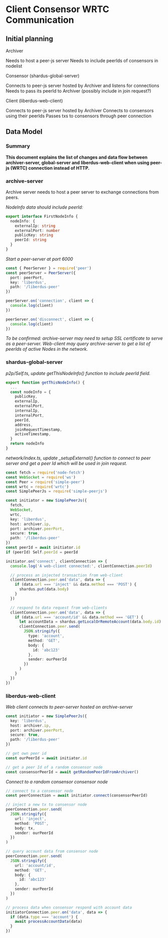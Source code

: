 # Client Consensor WRTC Communication

## Initial planning

Archiver

  Needs to host a peer-js server
  Needs to include peerIds of consensors in nodelist 

Consensor (shardus-global-server)

  Connects to peer-js server hosted by Archiver and listens for connections
  Needs to pass its peerId to Archiver (possibly include in join request?)

Client (liberdus-web-client)

  Connects to peer-js server hosted by Archiver
  Connects to consensors using their peerIds
  Passes txs to consensors through peer connection

## Data Model

### Summary
**This document explains the list of changes and data flow between archiver-server, global-server and liberdus-web-client when using peer-js (WRTC) connection instead of HTTP.**

### archive-server

Archive server needs to host a peer server to exchange connections from peers.

*NodeInfo data should include peerId:*

```ts
export interface FirstNodeInfo {
  nodeInfo: {
    externalIp: string
    externalPort: number
    publicKey: string
    peerId: string
  }
}
```

*Start a peer-server at port 6000*

```ts
const { PeerServer } = require('peer')
const peerServer = PeerServer({
  port: peerPort,
  key: 'liberdus',
  path: '/liberdus-peer'
})

peerServer.on('connection', client => {
  console.log(client)
})

peerServer.on('disconnect', client => {
  console.log(client)
})
```
*To be confirmed: archive-server may need to setup SSL certificate to serve as a peer-server. Web-client may query archive-server to get a list of peerIds of active Nodes in the network.*

### shardus-global-server

*p2p/Self.ts, update getThisNodeInfo() function to include peerId field.*

```ts
export function getThisNodeInfo() {
  ...
  const nodeInfo = {
    publicKey,
    externalIp,
    externalPort,
    internalIp,
    internalPort,
    peerId,
    address,
    joinRequestTimestamp,
    activeTimestamp,
  }
  return nodeInfo
}
```

*network/index.ts, update \_setupExternal() function to connect to peer server and get a peer Id which will be used in join request.*

```ts
const fetch = require('node-fetch')
const WebSocket = require('ws')
const Peer = require('simple-peer')
const wrtc = require('wrtc')
const SimplePeerJs = require('simple-peerjs')

const initiator = new SimplePeerJs({
  fetch,
  WebSocket,
  wrtc,
  key: 'liberdus',
  host: archiver.ip,
  port: archiver.peerPort,
  secure: true,
  path: '/liberdus-peer'
})
const peerId = await initiator.id
if (peerId) Self.peerId = peerId

initiator.on('connect', clientConnection => {
  console.log('A web-client connected:', clientConnection.peerId)

  // process an injected transaction from web-client
  clientConnection.peer.on('data', data => {
    if (data.url === 'inject' && data.method === 'POST') {
      shardus.put(data.body)
    }
  })

  // respond to data request from web-clients
  clientConnection.peer.on('data', data => {
    if (data.url === 'account/id' && data.method === 'GET') {
      let accountData = shardus.getLocalOrRemoteAccount(data.body.id)
      clientConnection.peer.send(
        JSON.stringify({
          type: 'account',
          method: 'GET',
          body: {
            id: 'abc123'
          },
          sender: ourPeerId
        })
      )
    }
  })
})
```

### liberdus-web-client

*Web client connects to peer-server hosted on archive-server*

```ts
const initiator = new SimplePeerJs({
  key: 'liberdus',
  host: archiver.ip,
  port: archiver.peerPort,
  secure: true,
  path: '/liberdus-peer'
})

// get own peer id
const ourPeerId = await initiator.id

// get a peer Id of a random consensor node
const consensorPeerId = await getRandomPeerIdFromArchiver()
```

*Connect to a random consensor consensor node*
```ts
// connect to a consensor node
const peerConnection = await initiator.connect(consensorPeerId)

// inject a new tx to consensor node
peerConnection.peer.send(
  JSON.stringify({
    url: 'inject',
    method: 'POST',
    body: tx,
    sender: ourPeerId
  })
)

// query account data from consensor node
peerConnection.peer.send(
  JSON.stringify({
    url: 'account/id',
    method: 'GET',
    body: {
      id: 'abc123'
    },
    sender: ourPeerId
  })
)

// process data when consensor respond with account data
initiatorConnection.peer.on('data', data => {
  if (data.type === 'account') {
    await processAccountData(data)
  }
})
```
